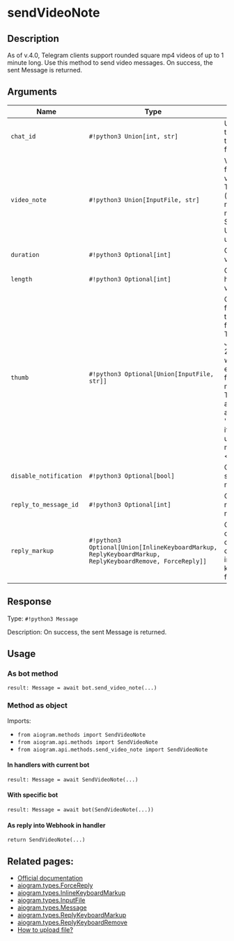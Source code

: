 # sendVideoNote

## Description

As of v.4.0, Telegram clients support rounded square mp4 videos of up to 1 minute long. Use this method to send video messages. On success, the sent Message is returned.


## Arguments

| Name | Type | Description |
| - | - | - |
| `chat_id` | `#!python3 Union[int, str]` | Unique identifier for the target chat or username of the target channel (in the format @channelusername) |
| `video_note` | `#!python3 Union[InputFile, str]` | Video note to send. Pass a file_id as String to send a video note that exists on the Telegram servers (recommended) or upload a new video using multipart/form-data.. Sending video notes by a URL is currently unsupported |
| `duration` | `#!python3 Optional[int]` | Optional. Duration of sent video in seconds |
| `length` | `#!python3 Optional[int]` | Optional. Video width and height, i.e. diameter of the video message |
| `thumb` | `#!python3 Optional[Union[InputFile, str]]` | Optional. Thumbnail of the file sent; can be ignored if thumbnail generation for the file is supported server-side. The thumbnail should be in JPEG format and less than 200 kB in size. A thumbnail‘s width and height should not exceed 320. Ignored if the file is not uploaded using multipart/form-data. Thumbnails can’t be reused and can be only uploaded as a new file, so you can pass 'attach://<file_attach_name>' if the thumbnail was uploaded using multipart/form-data under <file_attach_name>. |
| `disable_notification` | `#!python3 Optional[bool]` | Optional. Sends the message silently. Users will receive a notification with no sound. |
| `reply_to_message_id` | `#!python3 Optional[int]` | Optional. If the message is a reply, ID of the original message |
| `reply_markup` | `#!python3 Optional[Union[InlineKeyboardMarkup, ReplyKeyboardMarkup, ReplyKeyboardRemove, ForceReply]]` | Optional. Additional interface options. A JSON-serialized object for an inline keyboard, custom reply keyboard, instructions to remove reply keyboard or to force a reply from the user. |



## Response

Type: `#!python3 Message`

Description: On success, the sent Message is returned.


## Usage

### As bot method

```python3
result: Message = await bot.send_video_note(...)
```

### Method as object

Imports:

- `from aiogram.methods import SendVideoNote`
- `from aiogram.api.methods import SendVideoNote`
- `from aiogram.api.methods.send_video_note import SendVideoNote`

#### In handlers with current bot
```python3
result: Message = await SendVideoNote(...)
```

#### With specific bot
```python3
result: Message = await bot(SendVideoNote(...))
```
#### As reply into Webhook in handler
```python3
return SendVideoNote(...)
```


## Related pages:

- [Official documentation](https://core.telegram.org/bots/api#sendvideonote)
- [aiogram.types.ForceReply](../types/force_reply.md)
- [aiogram.types.InlineKeyboardMarkup](../types/inline_keyboard_markup.md)
- [aiogram.types.InputFile](../types/input_file.md)
- [aiogram.types.Message](../types/message.md)
- [aiogram.types.ReplyKeyboardMarkup](../types/reply_keyboard_markup.md)
- [aiogram.types.ReplyKeyboardRemove](../types/reply_keyboard_remove.md)
- [How to upload file?](../sending_files.md)
